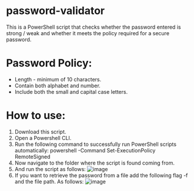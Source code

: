# password-validator

This is a PowerShell script that checks whether the password entered is strong / weak and whether it meets the policy required for a secure password.

# Password Policy:
* Length - minimum of 10 characters.
* Contain both alphabet and number.
* Include both the small and capital case letters.

# How to use:
1. Download this script.
2. Open a Powershell CLI.
3. Run the following command to successfully run PowerShell scripts automatically:
powershell -Command Set-ExecutionPolicy RemoteSigned
4. Now navigate to the folder where the script is found coming from.
5. And run the script as follows: ![image](https://user-images.githubusercontent.com/47865329/132328610-061aa991-5647-4546-95ec-03f2f0530122.png)
6. If you want to retrieve the password from a file add the following flag -f and the file path.
As follows: 
![image](https://user-images.githubusercontent.com/47865329/132328496-200d00b9-17c3-4da5-afb2-44b8179eb46b.png)
